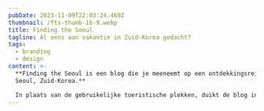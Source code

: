 ```yaml
---
pubDate: 2023-11-09T22:03:24.469Z
thumbnail: /fts-thumb-16-9.webp
title: Finding the Seoul
tagline: Al eens aan vakantie in Zuid-Korea gedacht?
tags:
  - branding
  - design
content: >-
  **Finding the Seoul is een blog die je meeneemt op een ontdekkingsreis door
  Seoul, Zuid-Korea.**

  In plaats van de gebruikelijke toeristische plekken, duikt de blog in de verborgen schatten en opmerkelijke zeldzaamheden van de stad, waarbij zowel eeuwenoude tradities als moderne wonderen worden verkend.
---
```


